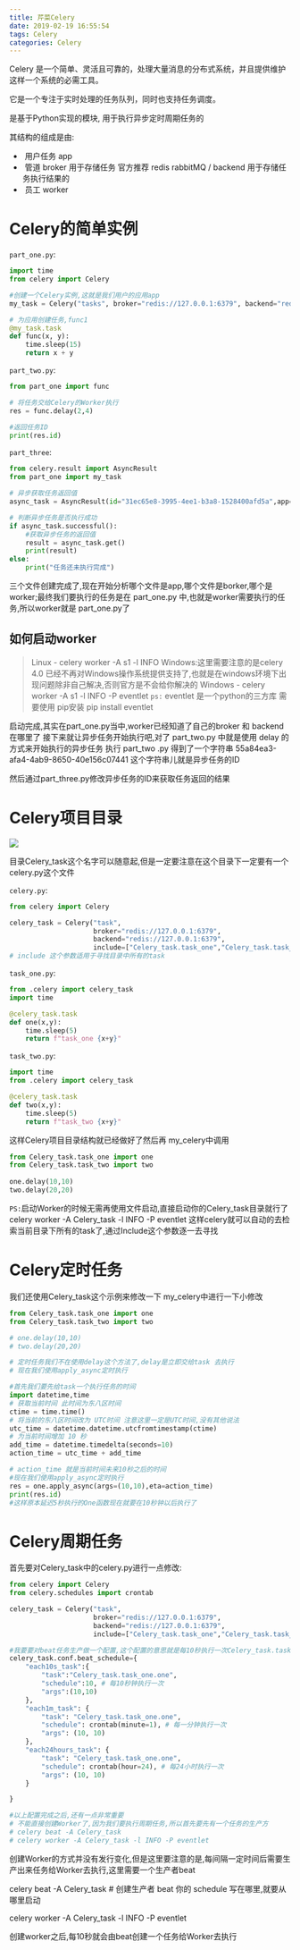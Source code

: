 ```yaml
---
title: 芹菜Celery
date: 2019-02-19 16:55:54
tags: Celery
categories: Celery
---
```


Celery 是一个简单、灵活且可靠的，处理大量消息的分布式系统，并且提供维护这样一个系统的必需工具。

它是一个专注于实时处理的任务队列，同时也支持任务调度。

是基于Python实现的模块, 用于执行异步定时周期任务的

<!--more-->

其结构的组成是由:

- ​    用户任务 app
- ​    管道 broker 用于存储任务 官方推荐 redis rabbitMQ  / backend 用于存储任务执行结果的
- ​    员工 worker

# Celery的简单实例

`part_one.py`:

```python
import time
from celery import Celery

#创建一个Celery实例,这就是我们用户的应用app
my_task = Celery("tasks", broker="redis://127.0.0.1:6379", backend="redis://127.0.0.1:6379")

# 为应用创建任务,func1
@my_task.task
def func(x, y):
    time.sleep(15)
    return x + y
```

`part_two.py`:

```python
from part_one import func

# 将任务交给Celery的Worker执行
res = func.delay(2,4)

#返回任务ID
print(res.id)
```

`part_three`:

```python
from celery.result import AsyncResult
from part_one import my_task

# 异步获取任务返回值
async_task = AsyncResult(id="31ec65e8-3995-4ee1-b3a8-1528400afd5a",app=my_task)

# 判断异步任务是否执行成功
if async_task.successful():
    #获取异步任务的返回值
    result = async_task.get()
    print(result)
else:
    print("任务还未执行完成")
```

三个文件创建完成了,现在开始分析哪个文件是app,哪个文件是borker,哪个是worker;最终我们要执行的任务是在 part_one.py 中,也就是worker需要执行的任务,所以worker就是 part_one.py了

## 如何启动worker

> Linux - celery worker -A s1 -l INFO 
> Windows:这里需要注意的是celery 4.0 已经不再对Windows操作系统提供支持了,也就是在windows环境下出现问题除非自己解决,否则官方是不会给你解决的
> Windows - celery worker -A s1 -l INFO -P eventlet
> `ps:` eventlet 是一个python的三方库 需要使用 pip安装 pip install eventlet

启动完成,其实在part_one.py当中,worker已经知道了自己的broker 和 backend 在哪里了
接下来就让异步任务开始执行吧,对了 part_two.py 中就是使用 delay 的方式来开始执行的异步任务
执行 part_two .py 得到了一个字符串 55a84ea3-afa4-4ab9-8650-40e156c07441 这个字符串儿就是异步任务的ID

然后通过part_three.py修改异步任务的ID来获取任务返回的结果

# Celery项目目录

![](Celery/1.png)

目录Celery_task这个名字可以随意起,但是一定要注意在这个目录下一定要有一个celery.py这个文件

`celery.py`:

```python
from celery import Celery

celery_task = Celery("task",
                     broker="redis://127.0.0.1:6379",
                     backend="redis://127.0.0.1:6379",
                     include=["Celery_task.task_one","Celery_task.task_two"])
# include 这个参数适用于寻找目录中所有的task
```

`task_one.py`:

```python
from .celery import celery_task
import time

@celery_task.task
def one(x,y):
    time.sleep(5)
    return f"task_one {x+y}"
```

`task_two.py`:

```python
import time
from .celery import celery_task

@celery_task.task
def two(x,y):
    time.sleep(5)
    return f"task_two {x+y}"
```

这样Celery项目目录结构就已经做好了然后再 my_celery中调用

```python
from Celery_task.task_one import one
from Celery_task.task_two import two
 
one.delay(10,10)
two.delay(20,20)
```

`PS:`启动Worker的时候无需再使用文件启动,直接启动你的Celery_task目录就行了
celery worker -A Celery_task -l INFO -P eventlet
这样celery就可以自动的去检索当前目录下所有的task了,通过Include这个参数逐一去寻找

# Celery定时任务

我们还使用Celery_task这个示例来修改一下
my_celery中进行一下小修改

```python
from Celery_task.task_one import one
from Celery_task.task_two import two

# one.delay(10,10)
# two.delay(20,20)

# 定时任务我们不在使用delay这个方法了,delay是立即交给task 去执行
# 现在我们使用apply_async定时执行

#首先我们要先给task一个执行任务的时间
import datetime,time
# 获取当前时间 此时间为东八区时间
ctime = time.time()
# 将当前的东八区时间改为 UTC时间 注意这里一定是UTC时间,没有其他说法
utc_time = datetime.datetime.utcfromtimestamp(ctime)
# 为当前时间增加 10 秒
add_time = datetime.timedelta(seconds=10)
action_time = utc_time + add_time

# action_time 就是当前时间未来10秒之后的时间
#现在我们使用apply_async定时执行
res = one.apply_async(args=(10,10),eta=action_time)
print(res.id)
#这样原本延迟5秒执行的One函数现在就要在10秒钟以后执行了
```

# Celery周期任务

首先要对Celery_task中的celery.py进行一点修改:

```python
from celery import Celery
from celery.schedules import crontab

celery_task = Celery("task",
                     broker="redis://127.0.0.1:6379",
                     backend="redis://127.0.0.1:6379",
                     include=["Celery_task.task_one","Celery_task.task_two"])

#我要要对beat任务生产做一个配置,这个配置的意思就是每10秒执行一次Celery_task.task_one任务参数是(10,10)
celery_task.conf.beat_schedule={
    "each10s_task":{
        "task":"Celery_task.task_one.one",
        "schedule":10, # 每10秒钟执行一次
        "args":(10,10)
    },
    "each1m_task": {
        "task": "Celery_task.task_one.one",
        "schedule": crontab(minute=1), # 每一分钟执行一次
        "args": (10, 10)
    },
    "each24hours_task": {
        "task": "Celery_task.task_one.one",
        "schedule": crontab(hour=24), # 每24小时执行一次
        "args": (10, 10)
    }

}

#以上配置完成之后,还有一点非常重要
# 不能直接创建Worker了,因为我们要执行周期任务,所以首先要先有一个任务的生产方
# celery beat -A Celery_task
# celery worker -A Celery_task -l INFO -P eventlet
```

创建Worker的方式并没有发行变化,但是这里要注意的是,每间隔一定时间后需要生产出来任务给Worker去执行,这里需要一个生产者beat

celery beat -A Celery_task  # 创建生产者 beat 你的 schedule 写在哪里,就要从哪里启动

celery worker -A Celery_task -l INFO -P eventlet

 创建worker之后,每10秒就会由beat创建一个任务给Worker去执行